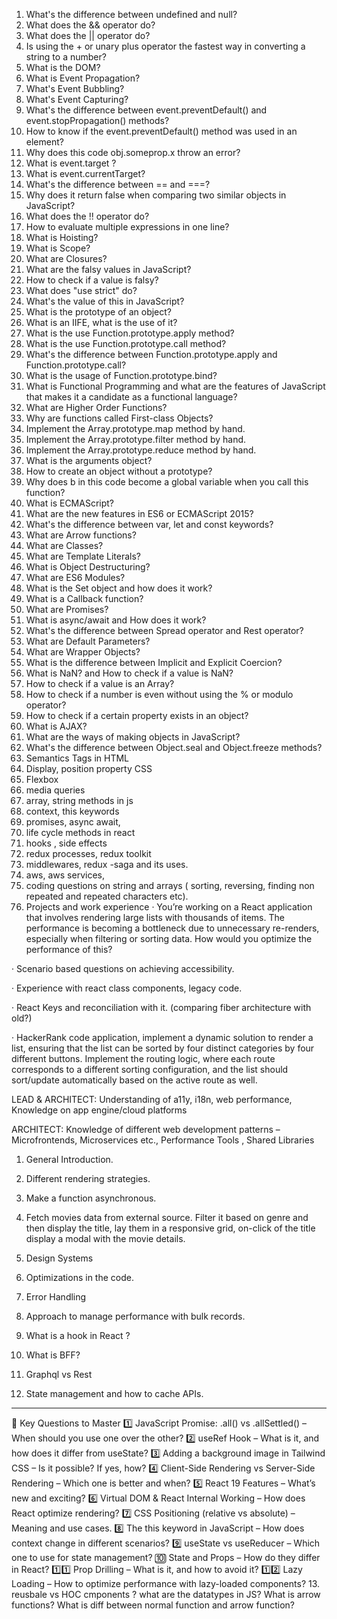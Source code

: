 1. What's the difference between undefined and null?
2. What does the && operator do?
3. What does the || operator do?
4. Is using the + or unary plus operator the fastest way in converting a string to a number?
5. What is the DOM?
6. What is Event Propagation?
7. What's Event Bubbling?
8. What's Event Capturing?
9. What's the difference between event.preventDefault() and event.stopPropagation() methods?
10. How to know if the event.preventDefault() method was used in an element?
11. Why does this code obj.someprop.x throw an error?
12. What is event.target ?
13. What is event.currentTarget?
14. What's the difference between == and ===?
15. Why does it return false when comparing two similar objects in JavaScript?
16. What does the !! operator do?
17. How to evaluate multiple expressions in one line?
18. What is Hoisting?
19. What is Scope?
20. What are Closures?
21. What are the falsy values in JavaScript?
22. How to check if a value is falsy?
23. What does "use strict" do?
24. What's the value of this in JavaScript?
25. What is the prototype of an object?
26. What is an IIFE, what is the use of it?
27. What is the use Function.prototype.apply method?
28. What is the use Function.prototype.call method?
29. What's the difference between Function.prototype.apply and Function.prototype.call?
30. What is the usage of Function.prototype.bind?
31. What is Functional Programming and what are the features of JavaScript that makes it a candidate as a functional language?
32. What are Higher Order Functions?
33. Why are functions called First-class Objects?
34. Implement the Array.prototype.map method by hand.
35. Implement the Array.prototype.filter method by hand.
36. Implement the Array.prototype.reduce method by hand.
37. What is the arguments object?
38. How to create an object without a prototype?
39. Why does b in this code become a global variable when you call this function?
40. What is ECMAScript?
41. What are the new features in ES6 or ECMAScript 2015?
42. What's the difference between var, let and const keywords?
43. What are Arrow functions?
44. What are Classes?
45. What are Template Literals?
46. What is Object Destructuring?
47. What are ES6 Modules?
48. What is the Set object and how does it work?
49. What is a Callback function?
50. What are Promises?
51. What is async/await and How does it work?
52. What's the difference between Spread operator and Rest operator?
53. What are Default Parameters?
54. What are Wrapper Objects?
55. What is the difference between Implicit and Explicit Coercion?
56. What is NaN? and How to check if a value is NaN?
57. How to check if a value is an Array?
58. How to check if a number is even without using the % or modulo operator?
59. How to check if a certain property exists in an object?
60. What is AJAX?
61. What are the ways of making objects in JavaScript?
62. What's the difference between Object.seal and Object.freeze methods?
63. Semantics Tags in HTML
64. Display, position property CSS
65. Flexbox
66. media queries
67. array, string methods in js
68. context, this keywords
69. promises, async await, 
70. life cycle methods in react
71. hooks , side effects
72. redux processes, redux toolkit
73. middlewares, redux -saga and its uses.
74. aws, aws services, 
75. coding questions on string and arrays ( sorting, reversing, finding non repeated and repeated characters etc).
76. Projects and work experience
· You’re working on a React application that involves rendering large lists with thousands of items. The performance is becoming a bottleneck due to unnecessary re-renders, especially when filtering or sorting data. How would you optimize the performance of this?

· Scenario based questions on achieving accessibility.

· Experience with react class components, legacy code.

· React Keys and reconciliation with it. (comparing fiber architecture with old?)

· HackerRank code application, implement a dynamic solution to render a list, ensuring that the list can be sorted by four distinct categories by four different buttons. Implement the routing logic, where each route corresponds to a different sorting configuration, and the list should sort/update automatically based on the active route as well.

LEAD & ARCHITECT: Understanding of a11y, i18n, web performance, Knowledge on app engine/cloud platforms

ARCHITECT:  Knowledge of different web development patterns – Microfrontends, Microservices etc., Performance Tools , Shared Libraries

1. General Introduction.

2. Different rendering strategies.

3. Make a function asynchronous.

4. Fetch movies data from external source. Filter it based on genre and then display the title, lay them in a responsive grid, on-click of the title display a modal with the movie details.

5. Design Systems

6. Optimizations in the code.

7. Error Handling

8. Approach to manage performance with bulk records.

9. What is a hook in React ?

10. What is BFF?

11. Graphql vs Rest

12. State management and how to cache APIs.

-----
🔎 Key Questions to Master
1️⃣ JavaScript Promise: .all() vs .allSettled() – When should you use one over the other?
2️⃣ useRef Hook – What is it, and how does it differ from useState?
3️⃣ Adding a background image in Tailwind CSS – Is it possible? If yes, how?
4️⃣ Client-Side Rendering vs Server-Side Rendering – Which one is better and when?
5️⃣ React 19 Features – What’s new and exciting?
6️⃣ Virtual DOM & React Internal Working – How does React optimize rendering?
7️⃣ CSS Positioning (relative vs absolute) – Meaning and use cases.
8️⃣ The this keyword in JavaScript – How does context change in different scenarios?
9️⃣ useState vs useReducer – Which one to use for state management?
🔟 State and Props – How do they differ in React?
1️⃣1️⃣ Prop Drilling – What is it, and how to avoid it?
1️⃣2️⃣ Lazy Loading – How to optimize performance with lazy-loaded components?
13. reusbale vs HOC cmponents ?
what are the datatypes in JS?
What is arrow functions? What is diff between normal function and arrow function?